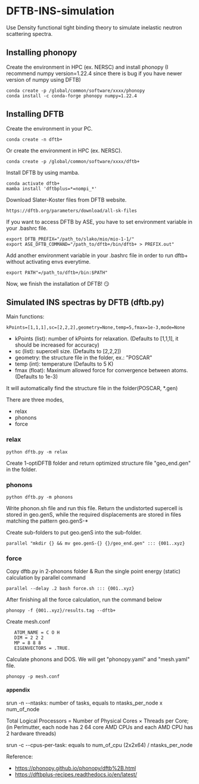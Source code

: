 # DFTB-INS-simulation

Use Density functional tight binding theory to simulate inelastic neutron scattering spectra.

## Installing phonopy
Create the environment in HPC (ex. NERSC) and install phonopy (I recommend numpy version=1.22.4 since there is bug if you have newer version of numpy using DFTB)  
```
conda create -p /global/common/software/xxxx/phonopy
conda install -c conda-forge phonopy numpy=1.22.4
```

## Installing DFTB 
Create the environment in your PC.
```
conda create -n dftb+
```
Or create the environment in HPC (ex. NERSC).
```
conda create -p /global/common/software/xxxx/dftb+
```
Install DFTB by using mamba.
```
conda activate dftb+
mamba install 'dftbplus=*=nompi_*'
```
Download Slater-Koster files from DFTB website.
```
https://dftb.org/parameters/download/all-sk-files
```
If you want to access DFTB by ASE, you have to set environment variable in your .bashrc file.
```
export DFTB_PREFIX="/path_to/slako/mio/mio-1-1/"
export ASE_DFTB_COMMAND="/path_to/dftb+/bin/dftb+ > PREFIX.out"
```
Add another environment variable in your .bashrc file in order to run dftb+ without activating envs everytime.
```
export PATH"=/path_to/dftb+/bin:$PATH"
```
Now, we finish the installation of DFTB! :smirk:

## Simulated INS spectras by DFTB (dftb.py)
Main functions:
```
kPoints=[1,1,1],sc=[2,2,2],geometry=None,temp=5,fmax=1e-3,mode=None
```
* kPoints (list): number of kPoints for relaxation. (Defaults to [1,1,1], it should be increased for accuracy)
* sc (list): supercell size. (Defaults to [2,2,2])
* geometry: the structure file in the folder, ex.: "POSCAR"
* temp (int): temperature (Defaults to 5 K)
* fmax (float): Maximum allowed force for convergence between atoms. (Defaults to 1e-3)

It will automatically find the structure file in the folder(POSCAR, *.gen)

There are three modes, 
* relax 
* phonons
* force

### relax
```
python dftb.py -m relax
```
Create 1-optiDFTB folder and return optimized structure file "geo_end.gen" in the folder.
### phonons
```
python dftb.py -m phonons
```
Write phonon.sh file and run this file. Return the undistorted supercell is stored in geo.genS, while the required displacements are stored in files matching the pattern geo.genS-*

Create sub-folders to put geo.genS into the sub-folder.
```
parallel "mkdir {} && mv geo.genS-{} {}/geo_end.gen" ::: {001..xyz}
```

### force
Copy dftb.py in 2-phonons folder & Run the single point energy (static) calculation by parallel command
```
parallel --delay .2 bash force.sh ::: {001..xyz}
```
After finishing all the force calculation, run the command below
```
phonopy -f {001..xyz}/results.tag --dftb+
```
Create mesh.conf
```
   ATOM_NAME = C O H
   DIM = 2 2 2
   MP = 8 8 8
   EIGENVECTORS = .TRUE.
   ```
Calculate phonons and DOS. We will get "phonopy.yaml" and "mesh.yaml" file.
```
phonopy -p mesh.conf
```
#### appendix

srun -n --ntasks: number of tasks, equals to ntasks_per_node x num_of_node

Total Logical Processors = Number of Physical Cores × Threads per Core; (in Perlmutter, each node has 2 64 core AMD CPUs and each AMD CPU has 2 hardware threads)


srun -c --cpus-per-task: equals to num_of_cpu (2x2x64) / ntasks_per_node

Reference: 
* https://phonopy.github.io/phonopy/dftb%2B.html
* https://dftbplus-recipes.readthedocs.io/en/latest/
